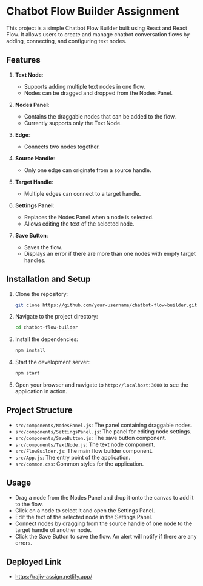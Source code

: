 # Chatbot Flow Builder Assignment

This project is a simple Chatbot Flow Builder built using React and React Flow. It allows users to create and manage chatbot conversation flows by adding, connecting, and configuring text nodes.

## Features

1. **Text Node**:
    - Supports adding multiple text nodes in one flow.
    - Nodes can be dragged and dropped from the Nodes Panel.

2. **Nodes Panel**:
    - Contains the draggable nodes that can be added to the flow.
    - Currently supports only the Text Node.

3. **Edge**:
    - Connects two nodes together.

4. **Source Handle**:
    - Only one edge can originate from a source handle.

5. **Target Handle**:
    - Multiple edges can connect to a target handle.

6. **Settings Panel**:
    - Replaces the Nodes Panel when a node is selected.
    - Allows editing the text of the selected node.

7. **Save Button**:
    - Saves the flow.
    - Displays an error if there are more than one nodes with empty target handles.

## Installation and Setup

1. Clone the repository:
    ```bash
    git clone https://github.com/your-username/chatbot-flow-builder.git
    ```

2. Navigate to the project directory:
    ```bash
    cd chatbot-flow-builder
    ```

3. Install the dependencies:
    ```bash
    npm install
    ```

4. Start the development server:
    ```bash
    npm start
    ```

5. Open your browser and navigate to `http://localhost:3000` to see the application in action.

## Project Structure

- `src/components/NodesPanel.js`: The panel containing draggable nodes.
- `src/components/SettingsPanel.js`: The panel for editing node settings.
- `src/components/SaveButton.js`: The save button component.
- `src/components/TextNode.js`: The text node component.
- `src/FlowBuilder.js`: The main flow builder component.
- `src/App.js`: The entry point of the application.
- `src/common.css`: Common styles for the application.

## Usage

- Drag a node from the Nodes Panel and drop it onto the canvas to add it to the flow.
- Click on a node to select it and open the Settings Panel.
- Edit the text of the selected node in the Settings Panel.
- Connect nodes by dragging from the source handle of one node to the target handle of another node.
- Click the Save Button to save the flow. An alert will notify if there are any errors.

## Deployed Link

- https://rajiv-assign.netlify.app/